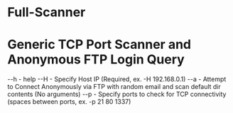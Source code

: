 # Full-Scanner
# Generic TCP Port Scanner and Anonymous FTP Login Query

--h - help
--H - Specify Host IP (Required, ex. -H 192.168.0.1)
--a - Attempt to Connect Anonymously via FTP with random email and scan default dir contents (No arguments)
--p - Specify ports to check for TCP connectivity (spaces between ports, ex. -p 21 80 1337)
